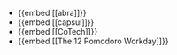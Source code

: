 - {{embed [[abra]]}}
- {{embed [[capsul]]}}
- {{embed [[CoTech]]}}
- {{embed [[The 12 Pomodoro Workday]]}}
